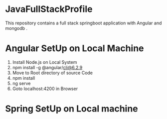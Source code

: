 # JavaFullStackProfile
This repository contains a full stack springboot application with Angular and mongodb .

# Angular SetUp on Local Machine

1. Install Node.js on Local System
2. npm install -g @angular/cli@6.2.9
3. Move to Root directory of source Code
4. npm install
5. ng serve
6. Goto localhost:4200 in Browser

# Spring SetUp on Local machine 
